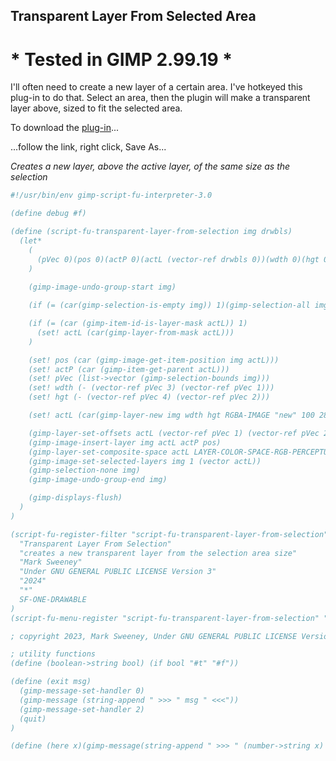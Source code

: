## Transparent Layer From Selected Area

# * Tested in GIMP 2.99.19 *

I'll often need to create a new layer of a certain area. I've hotkeyed this plug-in to do that. Select an area, then the plugin will make a transparent layer above, sized to fit the selected area.
  
To download the [plug-in](https://raw.githubusercontent.com/script-fu/script-fu.github.io/main/plug-ins/transparent-layer-from-selection/transparent-layer-from-selection.scm)...  
  
...follow the link, right click, Save As...
  
*Creates a new layer, above the active layer, of the same size as the selection*

<!-- include-plugin "transparent-layer-from-selection" -->
```scheme
#!/usr/bin/env gimp-script-fu-interpreter-3.0

(define debug #f)

(define (script-fu-transparent-layer-from-selection img drwbls)
  (let*
    (
      (pVec 0)(pos 0)(actP 0)(actL (vector-ref drwbls 0))(wdth 0)(hgt 0)
    )
    
    (gimp-image-undo-group-start img)

    (if (= (car(gimp-selection-is-empty img)) 1)(gimp-selection-all img))

    (if (= (car (gimp-item-id-is-layer-mask actL)) 1)
      (set! actL (car(gimp-layer-from-mask actL)))
    )

    (set! pos (car (gimp-image-get-item-position img actL)))
    (set! actP (car (gimp-item-get-parent actL)))
    (set! pVec (list->vector (gimp-selection-bounds img)))
    (set! wdth (- (vector-ref pVec 3) (vector-ref pVec 1)))
    (set! hgt (- (vector-ref pVec 4) (vector-ref pVec 2)))

    (set! actL (car(gimp-layer-new img wdth hgt RGBA-IMAGE "new" 100 28)))

    (gimp-layer-set-offsets actL (vector-ref pVec 1) (vector-ref pVec 2))
    (gimp-image-insert-layer img actL actP pos)
    (gimp-layer-set-composite-space actL LAYER-COLOR-SPACE-RGB-PERCEPTUAL)
    (gimp-image-set-selected-layers img 1 (vector actL))
    (gimp-selection-none img)
    (gimp-image-undo-group-end img)

    (gimp-displays-flush)
  )
)

(script-fu-register-filter "script-fu-transparent-layer-from-selection"
  "Transparent Layer From Selection" 
  "creates a new transparent layer from the selection area size"
  "Mark Sweeney"
  "Under GNU GENERAL PUBLIC LICENSE Version 3"
  "2024"
  "*"
  SF-ONE-DRAWABLE
)
(script-fu-menu-register "script-fu-transparent-layer-from-selection" "<Image>/Layer")

; copyright 2023, Mark Sweeney, Under GNU GENERAL PUBLIC LICENSE Version 3

; utility functions
(define (boolean->string bool) (if bool "#t" "#f"))

(define (exit msg)
  (gimp-message-set-handler 0)
  (gimp-message (string-append " >>> " msg " <<<"))
  (gimp-message-set-handler 2)
  (quit)
)

(define (here x)(gimp-message(string-append " >>> " (number->string x) " <<<")))

```
